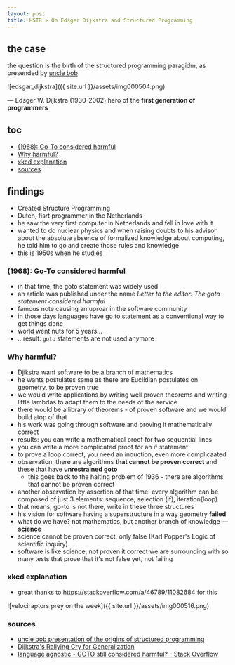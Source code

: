 ```yaml
---
layout: post
title: HSTR > On Edsger Dijkstra and Structured Programming
---
```

## the case	
the question is the birth of the structured programming paragidm, as presended by [uncle bob](https://youtu.be/SVRiktFlWxI?t=7561)

![edsgar_dijkstra]({{ site.url }}/assets/img000504.png)

— Edsger W. Dijkstra (1930-2002) hero of the **first generation of programmers** 

## toc
<!-- TOC -->

- [(1968): Go-To considered harmful](#1968-go-to-considered-harmful)
- [Why harmful?](#why-harmful)
- [xkcd explanation](#xkcd-explanation)
- [sources](#sources)

<!-- /TOC -->

## findings
* Created Structure Programming
* Dutch, fisrt programmer in the Netherlands
* he saw the very first computer in Netherlands and fell in love with it
* wanted to do nuclear physics and when raising doubts to his advisor about the absolute absence of formalized knowledge about computing, he told him to go and create those rules and knowledge
* this is 1950s when he studies

### (1968): Go-To considered harmful
* in that time, the goto statement was widely used
* an article was published under the name _Letter to the editor: The goto statement considered harmful_
* famous note causing an uproar in the software community
* in those days languages have go to statement as a conventional way to get things done
* world went nuts for 5 years...
* ...result: `goto` statements are not used anymore

### Why harmful?
* Djikstra want software to be a branch of mathematics
* he wants postulates same as there are Euclidian postulates on geometry, to be proven true
* we would write applications by writing well proven theorems and writing little lambdas to adapt them to the needs of the service
* there would be a library of theorems - of proven software and we would build atop of that
* his work was going through software and proving it mathematically correct
* results: you can write a mathematical proof for two sequential lines
* you can write a more complicated proof for an if statement
* to prove a loop correct, you need an induction, even more complicaated
* observation: there are algorithms **that cannot be proven correct** and these that have **unrestrained goto**
    * this goes back to the halting problem of 1936 - there are algorithms that cannot be proven correct
* another observation by assertion of that time: every algorithm can be composed of just 3 elements: sequence, selection (if), iteration(loop)
* that means; go-to is not there, write in these three structures
* his vision for software having a superstructure in a way geometry **failed**
* what do we have? not mathematics, but another branch of knowledge — **science**
* science cannot be proven correct, only false (Karl Popper's Logic of scientific inquiry)
* software is like science, not proven it correct we are surrounding with so many tests that prove that it's not false yet, not failing

### xkcd explanation
* great thanks to <https://stackoverflow.com/a/46789/11082684> for this

![velociraptors prey on the week]({{ site.url }}/assets/img000516.png)


### sources
* [uncle bob presentation of the origins of structured programming](https://youtu.be/SVRiktFlWxI?t=7561)
* [Dijkstra's Rallying Cry for Generalization](https://www.dijkstrascry.com/)
* [language agnostic - GOTO still considered harmful? - Stack Overflow](https://stackoverflow.com/questions/46586/goto-still-considered-harmful)